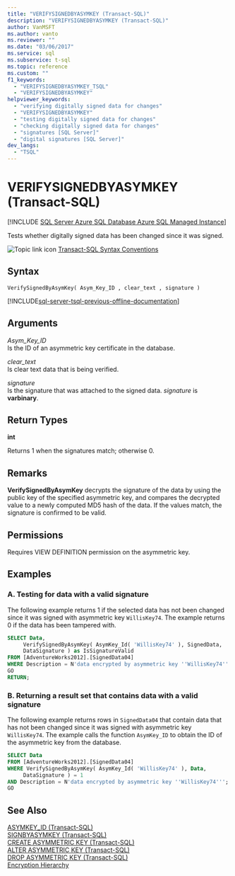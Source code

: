 ```yaml
---
title: "VERIFYSIGNEDBYASYMKEY (Transact-SQL)"
description: "VERIFYSIGNEDBYASYMKEY (Transact-SQL)"
author: VanMSFT
ms.author: vanto
ms.reviewer: ""
ms.date: "03/06/2017"
ms.service: sql
ms.subservice: t-sql
ms.topic: reference
ms.custom: ""
f1_keywords:
  - "VERIFYSIGNEDBYASYMKEY_TSQL"
  - "VERIFYSIGNEDBYASYMKEY"
helpviewer_keywords:
  - "verifying digitally signed data for changes"
  - "VERIFYSIGNEDBYASYMKEY"
  - "testing digitally signed data for changes"
  - "checking digitally signed data for changes"
  - "signatures [SQL Server]"
  - "digital signatures [SQL Server]"
dev_langs:
  - "TSQL"
---
```

# VERIFYSIGNEDBYASYMKEY (Transact-SQL)
[!INCLUDE [SQL Server Azure SQL Database Azure SQL Managed Instance](../../includes/applies-to-version/sql-asdb-asdbmi.md)]

  Tests whether digitally signed data has been changed since it was signed.  
  
 ![Topic link icon](../../database-engine/configure-windows/media/topic-link.gif "Topic link icon") [Transact-SQL Syntax Conventions](../../t-sql/language-elements/transact-sql-syntax-conventions-transact-sql.md)  
  
## Syntax  
  
```syntaxsql
VerifySignedByAsymKey( Asym_Key_ID , clear_text , signature )  
```  
  
[!INCLUDE[sql-server-tsql-previous-offline-documentation](../../includes/sql-server-tsql-previous-offline-documentation.md)]

## Arguments
 *Asym_Key_ID*  
 Is the ID of an asymmetric key certificate in the database.  
  
 *clear_text*  
 Is clear text data that is being verified.  
  
 *signature*  
 Is the signature that was attached to the signed data. *signature* is **varbinary**.  
  
## Return Types  
 **int**  
  
 Returns 1 when the signatures match; otherwise 0.  
  
## Remarks  
 **VerifySignedByAsymKey** decrypts the signature of the data by using the public key of the specified asymmetric key, and compares the decrypted value to a newly computed MD5 hash of the data. If the values match, the signature is confirmed to be valid.  
  
## Permissions  
 Requires VIEW DEFINITION permission on the asymmetric key.  
  
## Examples  
  
### A. Testing for data with a valid signature  
 The following example returns 1 if the selected data has not been changed since it was signed with asymmetric key `WillisKey74`. The example returns 0 if the data has been tampered with.  
  
```sql
SELECT Data,  
     VerifySignedByAsymKey( AsymKey_Id( 'WillisKey74' ), SignedData,  
     DataSignature ) as IsSignatureValid  
FROM [AdventureWorks2012].[SignedData04]   
WHERE Description = N'data encrypted by asymmetric key ''WillisKey74''';  
GO  
RETURN;  
```  
  
### B. Returning a result set that contains data with a valid signature  
 The following example returns rows in `SignedData04` that contain data that has not been changed since it was signed with asymmetric key `WillisKey74`. The example calls the function `AsymKey_ID` to obtain the ID of the asymmetric key from the database.  
  
```sql
SELECT Data   
FROM [AdventureWorks2012].[SignedData04]   
WHERE VerifySignedByAsymKey( AsymKey_Id( 'WillisKey74' ), Data,  
     DataSignature ) = 1  
AND Description = N'data encrypted by asymmetric key ''WillisKey74''';  
GO  
```  
  
## See Also  
 [ASYMKEY_ID &#40;Transact-SQL&#41;](../../t-sql/functions/asymkey-id-transact-sql.md)   
 [SIGNBYASYMKEY &#40;Transact-SQL&#41;](../../t-sql/functions/signbyasymkey-transact-sql.md)   
 [CREATE ASYMMETRIC KEY &#40;Transact-SQL&#41;](../../t-sql/statements/create-asymmetric-key-transact-sql.md)   
 [ALTER ASYMMETRIC KEY &#40;Transact-SQL&#41;](../../t-sql/statements/alter-asymmetric-key-transact-sql.md)   
 [DROP ASYMMETRIC KEY &#40;Transact-SQL&#41;](../../t-sql/statements/drop-asymmetric-key-transact-sql.md)   
 [Encryption Hierarchy](../../relational-databases/security/encryption/encryption-hierarchy.md)  
  
  
